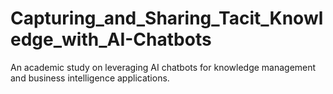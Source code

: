 # Capturing_and_Sharing_Tacit_Knowledge_with_AI-Chatbots
An academic study on leveraging AI chatbots for knowledge management and business intelligence applications.
